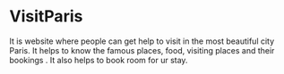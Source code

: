 # VisitParis
It is website where people can get help to visit in the most beautiful city Paris. It helps to know the famous places, food, visiting places and their bookings . It also helps to book room for ur stay. 
